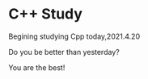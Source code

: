 # C++ Study

Begining studying Cpp today,2021.4.20

Do you be better than yesterday?

You are the best!

